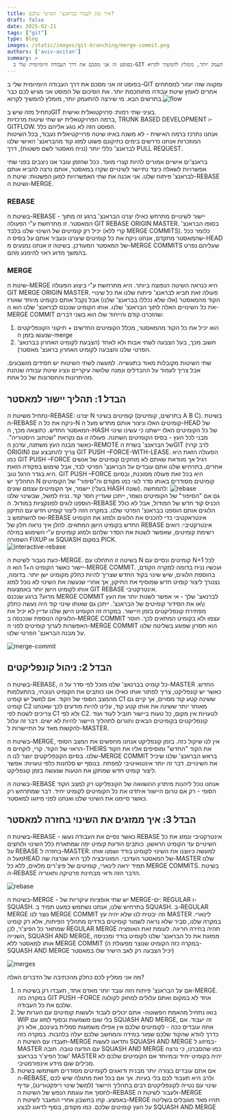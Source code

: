 ```yaml
---
title: איך נכון לעבוד בבראנצ' הפרטי שלכם?
draft: false
date: 2025-02-21
tags: ["git"]
type: Blog
images: /static/images/git-branching/merge-commit.png
authors: ['aviv-avitan']
summary: >
  בפוסט זה אני מסכם את דרך העבודה היומיומית שלי ב-GIT ומקווה שזה יעזור למפתחים אחרים לאמץ שיטת עבודה מתוחכמת יותר. מי שירצה להתעמק יותר, מומלץ להמשיך לקרוא.
---
```


בפוסט זה אני מסכם את דרך העבודה היומיומית שלי ב-GIT ומקווה שזה יעזור למפתחים אחרים לאמץ שיטת עבודה מתוחכמת יותר. את הסיכום של הפוסט אני מגיש לכם כבר בתרשים הבא. מי שירצה להתעמק יותר, מומלץ להמשיך לקרוא.![flow](/static/images/git-branching/flow.bmp)

נתחיל מזה שיש בGIT בעיני שתי רמות: פרויקטואלית ואישית.  
ברמה הפרויקטאלית יש שתי שיטות מרכזיות, TRUNK BASED DEVELOPMENT ו-GITFLOW. הפוסט הזה לא נוגע אליהם כלל.  
אנחנו נתרכז ברמה האישית \- לא משנה באיזו שיטה פרוייקטיאלית נעבוד, בכל השיטות המוזכרות אנחנו נדרשים בימים כתיקונם פשוט למזג קוד מהבראנצ' האישי שלנו לבראנצ' כללי יותר (נניח מאסטר לשם פשטות), דרך PULL REQUEST.

בראנצ'ים אישיים אמורים להיות קצרי מועד. ככל שהזמן עובר אנו ניצבים בפני שתי אפשרויות לשאלה כיצד נתיישר לשינויים שקרו במאסטר, אותם נרצה להביא אותם לבראנצ' פיתוח שלנו. אני אכנה את שתי האפשרויות למען הפשטות: שיטת ה-REBASE ושיטת ה-MERGE.

### REBASE

בשיטת ה-REBASE \- יישור לשינויים מתרחש כאילו יצרנו הבראנצ' ברגע זה מתוך המאסטר. זו מתרחשת ע"י הפעולה GIT REBASE ORIGIN MASTER. בסופו הבראנצ' יכיל רק קומיטים של השינוי שלנו בלבד (קרי ללא MERGE COMMITS). כלומר ככל שהמאסטר מתקדם, אנחנו ניקח את כל קומיטים שיצרנו ונעביר אותם על בסיס ה-HEAD של המאסטר המעודכן. בשיטה זו אנחנו נמנעים מ-MERGE COMMITS שעליהם נפרט בהמשך מדוע ראוי להימנע מהם.

### MERGE

שיטת ה-MERGE היא כנראה השיטה הנפוצה ביותר. היא מתרחשת ע"י ביצוע הפעולה GIT MERGE ORIGIN MASTER. פעולה זאת תביא לבראנצ' פיתוח שלנו את כל שינויי הקוד מהמאסטר (אלו שלא נכללו בבראנצ' שלנו) אבל נקבל אותם כקומיט מיוחד שאורז את כל השינויים האלה לתוך הבראנצ' שלנו. אותו הקומיט שנכנס לבראנצ' שלנו הוא ה-MERGE COMMIT שהזכרנו קודם והייחוד שלו הוא בשני דברים:

1. הוא יכיל את כל הקוד מהמאסטר, מכלל הקומיטים החדשים \+ תיקוני הקונפליקטים שנעשו בזמן ה-merge
2. חשוב מכך, בעל הצבעה לשתי אבות ולא לאחד (הצבעת לקומיט האחרון בברנאצ' הפרטי שלנו והצבעה לקומיט האחרון בראנצ' מאסטר).

שתי השיטות מקובלות מאוד בתעשייה. למעשה לשתי השיטות יש חסידים מושבעים. אבל צריך לעמוד על ההבדלים ונמנה שלושה עיקריים ונציג שיטת עבודה שנהנת מהיתרונות והחסרונות של כל אחת.

## הבדל 1: תהליך יישור למאסטר

נתחיל משיטת ה-REBASE: יצרנו N קומיטים בשינוי (בתרשים, קומיטים A B C). בשיטת ה-REBASE ניקח את כל ה-N קומיטים האלו וניצור אותם מחדש מעל ה-HEAD של המאסטר החדש. כתוצאה מכך, ה-HASH של כל הקומיטים האלו יישתנו כי עשינו שינוי מבני לכל העץ \- בסיס הקומיטים השתנה. פעולה זו גם נקראת "שכתוב היסטוריה". כאשר מבנה העץ משתנה, עדכון ה-REMOTE של הבראנצ' בשרת הGIT (לרב קרוי ORIGIN) צריך להתבצע עם GIT PUSH –FORCE-WITH-LEASE. הפעולה הזאת היא כמו GIT PUSH –FORCE רגיל אך מוודאת שאתם לא מוחקים קומיטים של אנשים אחרים, בתרחיש שלנו אתם עובדים על הבראנצ' הפרטי לבד, אבל שימוש בפקודה הזאת היא בגדר הרגל טוב. GIT PUSH –FORCE היא בכל זאת פעולה מסוכנת, ובסיום התהליך יש N קומיטים מסודרים באותו סדר לוגי כמו מקודם וה"סיפור" של הקומיטים יישמר, אך הקומיטים עצמם שונים (בעלי HASH שונה). להמחשה: ![rebase](/static/images/git-branching/rebase.png)  
גם אם "הסיפור" של הקומיטים נשמר, ייתכן שעדיין חסר קוד. נניח למשל, שבשינוי שלנו הוספנו לוגים לפונקציות במודול. ה-REBASE הכניס קוד חדש של המודול, אבל לא כולל הלוגים אותם הוספנו בבראנצ' הפרטי שלנו. במקרה הזה ליצור קומיט חדש עם התיקון ואז להשתמש ב-REBASE אינטראקטיבי כדי להכניס את הלוגים ולמזג את הקומיט החדש בקומיט הישן המתאים. להלן איך נראה חלון של REBASE אינטרקטיבי: רואים רשימת קומיטים, שאפשר לשנות את הסדר שלהם ולמזג קומיטים ע"י השימוש במילה השמורה FIXUP או SQUASH במקום PICK.  
![interactive-rebase](/static/images/git-branching/interactive-rebase.png)

כעת נעבור לשיטת ה-MERGE. בשיטה זו התחלנו עם N קומיטים ונסיים עם N+1 לכל יישור כאשר הקומיט ה+1 הוא ה-MERGE COMMIT. ועכשיו נניח בדומה למקרה הקודם, בהוספת הלוגים, שיש שינוי בקוד החדש שצריך להיות כחלק מקומיט ישן יותר. בדומה, נצטרך ליצור קומיט חדש שמוסיף את התיקון, אך אחרי שנעשה את השינוי לא נוכל למזג אותו לקומיט הישן יותר באמצעות GIT REBASE אינטרקטיבי.  
מדוע? ברגע שנכנס MERGE COMMIT לברנאצ' שלך \- אי אפשר לשנות יותר את העץ ו\\או את הסידור קומיטים של הבראנצ'. ייתכן גם שאותו שינוי קוד היה נעשה כחלק מפתירת קונפליקטים בזמן היישור. במקרה זה הקומיט הישן שלנו עדיין לא יכיל את הלוגיקה הנוספת שנכנסה ב-MERGE COMMIT עצמו ולא בקומיט המתאים לכך. חוסר האפשרות לערוך קומיטים לפני ה-MERGE COMMIT הוא חסרון שפוגע בשליטה שלנו על מבנה הבראנצ' הפרטי שלנו.

![merge-commit](/static/images/git-branching/merge-commit.png)

## הבדל 2: ניהול קונפליקטים

בשיטת ה-REBASE, כל קומיט בברנאצ' שלנו מוכל לפי סדר על ה-MASTER החדש. כאשר יש קונפליקט, צריך לפתור אותו כאילו אנו כותבים את הקומיט הנוכחי, בהתעלמות מהמצב הסופי של הקוד. אם למשל יש קומיט C1 ששינה קטע קוד מסויים, אך קיים גם קומיט C2 מאוחר יותר ששינה את אותו קטע קוד, עלינו להיות מודעים לכך שאנחנו צריכים לשנות לפי C1 ולא לפי C2. לטעויות אין מקום, כל טעות ביישור תוביל לעוד ועוד קונפליקטים בקומיטים הבאים ותגרום לתהליך היישור להיות לא ישים. דבר זה עלול להקשות מאד על התיישרות ל-MASTER.

בשיטת ה-MERGE, אין לנו שיקול כזה. בזמן קונפליקט אנחנו מחפשים את המצב הסופי הראוי של הקוד. קרי, לוקחים מ-THEIRS את הקוד "החדש" ומוסיפים אליו את הקוד שלנו. בסיום הקונפליקטים יווצר לנו ה-MERGE COMMIT בראש הבראנצ' שלנו שיכיל את השינויים. דבר זה יותר אינטואיטיבי למפתח. בנוסף יש סלחנות כלפי טעויות: אפשר ליצור קומיט חדש שמתקן את הטעות שנעשה בזמן קונפליקט.

בשיטה ה-REBASE אנחנו נוכל ליהנות מיתרון ההשוואה של הקונפליקט רק למצב הקוד הסופי \- רק אם טרום היישור איחדנו את כל הקומיטים לקומיט יחיד. דבר שמתרחש רק כאשר סיימנו את השינוי שלנו ואנחנו לפני מיזוגו למאסטר.

## הבדל 3: איך ממזגים את השינוי בחזרה למאסטר

בשיטת ה-REBASE \- כאשר נסיים את העבודה נעשו REBASE אינטרקטיבי ונמזג את כל השינויים עד הקומיט הראשון. כותבים הודעת קומיט יפה שמתארת כלל השינוי ולוחצים על REBASE בחזרה ל-MASTER. למעשה כיווצנו את השינוי לקומיט בודד ושמנו אותו מעל הHEAD של המאסטר העדכני. המוטיבציה לכך היא שנרצה שה-MASTER שלנו תמיד יראה לינארי, קומיטים של פיצ'רים מלאים, ללא כל MERGE COMMITS. בשיטת ה-REBASE הדבר הזה ודאי מבחינת פרטיקה ותאוריה.

![rebase](/static/images/git-branching/rebase.png)

בשיטת ה-MERGE \- יש שתי אופציות עיקריות של MERGE-ים: REGULAR ו-SQUASH. בתרחיש שלנו, אנחנו נשתמש כמעט תמיד ב SQUASH. ב-REGULAR MERGE נוצר לנו MERGE COMMIT וזה יבטיח לנו שלא יהיה עץ MASTER לינארי. במקרה שלנו, סביר שלא נראה לשמור קומיטים בודדים מתהליך הפיתוח, אלא רק קומיט שמתאר כל הפיצ'ר, לכן REGULAR MERGE תהיה בחירה חריגה. לעומת זאת האופציה השנייה, SQUASH AND MERGE, ממזגת את כל הבראנצ' שלנו לקומיט בודד ומכניסה אותו למאסטר ללא MERGE COMMIT (במקרה כזה הקומיט שנוצר מפעולת ה-SQUASH AND MERGE יכיל הצבעה רק לאב הישיר שלו במאסטר)

![merges](/static/images/git-branching/merges.png)

מה אני ממליץ לכם כחלק מהכתיבה של הדברים האלה?

1. אם על הבראנצ' פיתוח הזה עובד יותר מאדם אחד, תעבדו רק בשיטת ה-MERGE. במקרה כזה GIT PUSH –FORCE אחד לא במקום ואתם עלולים למחוק לקולגה שלכם את כל העבודה.  
2. בואו נתחיל מהאמת הפשוטה- אתם יכולים לעבוד ולעשות קומיטים עם הערות של WIP בלי שום משמעות ובסוף למזג עם SQUASH AND MERGE, זה יעבוד. אם אתה עובדים ככה \- לקומיטים שלכם אין אפילו משמעות סמלית בעינכם, אלא רק כדרך לוודא שהקוד שלכם שמור במידה והמחשב שלכם יעלה בלהבות. במקרה כזה תעבדו עם השיטת ה-MERGE ותדאגו לעשות SQUASH AND MERGE במיזוג ל-MASTER עם הודעה טובה. חובה SQUASH AND MERGE כמו שהסברנו, כי נרצה שכל הפיצ'ר בבראנצ' MASTER יהיה בקומיט יחיד ובמיוחד אם הקומיטים שלכם לא מכילים שום מידע אינפורמטיבי.  
3. אם אתם עובדים בצורה יותר מבנית ודואגים לקומיטים מסודרים תשתמשו בשיטת ה-REBASE, ולרב היא תעבוד לכם בלי בעיות. אך אם בכל זאת מתגלה שיש לכם שינוי עם נטייה לקונפליקטים רבים בתהליך היישור (למשל שינוי ריפקטורינג), עדיף לחסוך את עוגמת הנפש של השיטת ה-REBASE ולעבור לשיטת ה-MERGE באמצע. קחו בחשבון אחרי המעבר לשיטת ה-MERGE תהיו מאד מגובלים בשליטה על העץ קומיטים שלכם. כמו מקודם, בסוף לדאוג לבצע SQUASH AND MERGE
